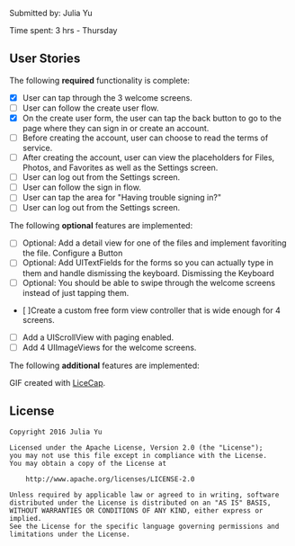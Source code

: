 Submitted by: Julia Yu


Time spent:
3 hrs - Thursday

## User Stories

The following **required** functionality is complete:

* [x] User can tap through the 3 welcome screens.
* [ ] User can follow the create user flow.
* [x] On the create user form, the user can tap the back button to go to the page where they can sign in or create an account.
* [ ] Before creating the account, user can choose to read the terms of service.
* [ ] After creating the account, user can view the placeholders for Files, Photos, and Favorites as well as the Settings screen.
* [ ] User can log out from the Settings screen.
* [ ] User can follow the sign in flow.
* [ ] User can tap the area for "Having trouble signing in?"
* [ ] User can log out from the Settings screen.

The following **optional** features are implemented:

* [ ] Optional: Add a detail view for one of the files and implement favoriting the file. Configure a Button
* [ ] Optional: Add UITextFields for the forms so you can actually type in them and handle dismissing the keyboard. Dismissing the Keyboard
* [ ] Optional: You should be able to swipe through the welcome screens instead of just tapping them.
* [ ]Create a custom free form view controller that is wide enough for 4 screens.
* [ ] Add a UIScrollView with paging enabled.
* [ ] Add 4 UIImageViews for the welcome screens.

The following **additional** features are implemented:



GIF created with [LiceCap](http://www.cockos.com/licecap/).


## License

    Copyright 2016 Julia Yu

    Licensed under the Apache License, Version 2.0 (the "License");
    you may not use this file except in compliance with the License.
    You may obtain a copy of the License at

        http://www.apache.org/licenses/LICENSE-2.0

    Unless required by applicable law or agreed to in writing, software
    distributed under the License is distributed on an "AS IS" BASIS,
    WITHOUT WARRANTIES OR CONDITIONS OF ANY KIND, either express or implied.
    See the License for the specific language governing permissions and
    limitations under the License.
